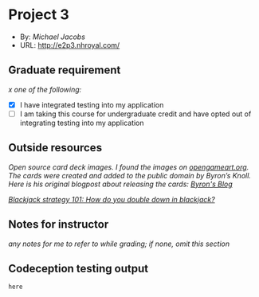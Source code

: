 # Project 3
+ By: *Michael Jacobs*
+ URL: <http://e2p3.nhroyal.com/>

## Graduate requirement
*x one of the following:*
+ [x] I have integrated testing into my application
+ [ ] I am taking this course for undergraduate credit and have opted out of integrating testing into my application

## Outside resources
*Open source card deck images. I found the images on [opengameart.org](https://opengameart.org/content/playing-cards-vector-png). The cards were created and added to the public domain by Byron’s Knoll. Here is his original blogpost about releasing the cards: [Byron's Blog](http://byronknoll.blogspot.com/2011/03/vector-playing-cards.html)*

*[Blackjack strategy 101: How do you double down in blackjack?](https://blog.betway.com/casino/blackjack-strategy-101-how-do-you-double-down-in-blackjack/#:~:text=The%20double%20down%20lets%20you,re%20playing%20before%20you%20start.)*

## Notes for instructor
*any notes for me to refer to while grading; if none, omit this section*

## Codeception testing output
```
here
```